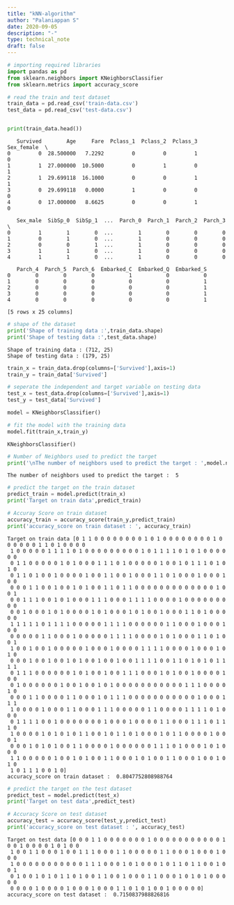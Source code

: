 ```yaml
---
title: "kNN-algorithm"
author: "Palaniappan S"
date: 2020-09-05
description: "-"
type: technical_note
draft: false
---
```


```python
# importing required libraries
import pandas as pd
from sklearn.neighbors import KNeighborsClassifier
from sklearn.metrics import accuracy_score
```


```python
# read the train and test dataset
train_data = pd.read_csv('train-data.csv')
test_data = pd.read_csv('test-data.csv')


print(train_data.head())
```

       Survived        Age     Fare  Pclass_1  Pclass_2  Pclass_3  Sex_female  \
    0         0  28.500000   7.2292         0         0         1           0   
    1         1  27.000000  10.5000         0         1         0           1   
    2         1  29.699118  16.1000         0         0         1           1   
    3         0  29.699118   0.0000         1         0         0           0   
    4         0  17.000000   8.6625         0         0         1           0   
    
       Sex_male  SibSp_0  SibSp_1  ...  Parch_0  Parch_1  Parch_2  Parch_3  \
    0         1        1        0  ...        1        0        0        0   
    1         0        1        0  ...        1        0        0        0   
    2         0        0        1  ...        1        0        0        0   
    3         1        1        0  ...        1        0        0        0   
    4         1        1        0  ...        1        0        0        0   
    
       Parch_4  Parch_5  Parch_6  Embarked_C  Embarked_Q  Embarked_S  
    0        0        0        0           1           0           0  
    1        0        0        0           0           0           1  
    2        0        0        0           0           0           1  
    3        0        0        0           0           0           1  
    4        0        0        0           0           0           1  
    
    [5 rows x 25 columns]



```python
# shape of the dataset
print('Shape of training data :',train_data.shape)
print('Shape of testing data :',test_data.shape)
```

    Shape of training data : (712, 25)
    Shape of testing data : (179, 25)



```python
train_x = train_data.drop(columns=['Survived'],axis=1)
train_y = train_data['Survived']

# seperate the independent and target variable on testing data
test_x = test_data.drop(columns=['Survived'],axis=1)
test_y = test_data['Survived']
```


```python
model = KNeighborsClassifier() 

# fit the model with the training data
model.fit(train_x,train_y)
```




    KNeighborsClassifier()




```python
# Number of Neighbors used to predict the target
print('\nThe number of neighbors used to predict the target : ',model.n_neighbors)
```

    
    The number of neighbors used to predict the target :  5



```python
# predict the target on the train dataset
predict_train = model.predict(train_x)
print('Target on train data',predict_train) 

# Accuray Score on train dataset
accuracy_train = accuracy_score(train_y,predict_train)
print('accuracy_score on train dataset : ', accuracy_train)
```

    Target on train data [0 1 1 0 0 0 0 0 0 0 0 1 0 1 0 0 0 0 0 0 0 0 1 0 0 0 0 0 0 1 1 0 1 0 0 0 0
     1 0 0 0 0 0 1 1 1 1 0 1 0 0 0 0 0 0 0 0 0 1 0 1 1 1 1 0 1 0 1 0 0 0 0 0 0
     0 1 1 0 0 0 0 0 1 0 1 0 0 0 1 1 1 0 1 0 0 0 0 0 1 0 0 1 0 1 1 1 0 1 0 1 0
     0 1 1 0 1 0 0 1 0 0 0 0 1 0 0 1 1 0 0 1 0 0 0 1 1 0 1 0 0 0 1 0 0 0 1 0 0
     0 0 0 1 1 0 0 1 0 0 1 0 1 0 0 1 1 0 1 1 0 0 0 0 0 0 0 0 0 0 0 0 0 1 0 0 1
     0 0 1 1 1 0 0 1 0 1 0 0 0 1 1 1 0 0 0 1 1 1 1 0 0 0 0 1 0 0 0 0 0 0 0 0 0
     0 0 1 0 0 0 1 0 1 0 0 0 0 1 0 1 0 0 0 1 0 1 0 0 1 0 0 0 1 1 0 1 0 0 0 0 0
     1 1 1 1 1 0 1 1 1 1 0 0 0 0 0 1 1 1 1 0 0 0 0 0 0 1 1 0 0 0 1 0 0 0 1 0 0
     0 0 0 0 0 1 1 0 0 0 1 0 0 0 0 0 1 1 1 1 0 0 0 0 1 0 1 0 0 0 1 1 0 1 0 0 1
     1 0 0 1 0 0 1 0 0 0 0 0 1 0 0 0 1 0 0 0 0 1 1 1 1 0 0 0 0 1 0 0 0 1 0 1 0
     0 0 0 1 0 0 1 0 0 1 0 1 0 0 1 0 0 1 0 0 1 1 1 1 0 0 1 1 0 1 0 1 0 1 1 1 1
     0 1 1 1 0 0 0 0 0 0 1 0 1 0 0 1 0 0 1 1 1 0 0 0 1 0 1 0 0 1 0 0 0 0 1 0 0
     0 1 0 0 0 0 0 0 1 0 0 1 0 0 1 0 1 0 0 0 0 0 0 0 0 0 0 0 1 1 1 0 0 0 0 1 0
     0 0 0 1 1 0 0 0 0 1 1 0 0 0 1 0 1 1 1 0 0 0 0 0 0 0 0 0 0 0 1 0 0 0 1 1 1
     1 0 0 0 0 1 0 0 0 1 1 0 0 0 1 1 1 0 0 0 0 0 1 1 0 0 0 0 1 1 1 1 0 1 0 0 0
     0 1 1 1 1 0 0 1 0 0 0 0 0 0 0 1 0 0 0 1 0 0 0 0 1 1 0 0 0 1 1 1 0 1 1 1 0
     1 0 0 0 0 1 0 1 0 1 0 1 1 0 0 1 0 1 1 0 1 0 0 0 1 0 1 1 0 0 0 0 1 0 0 0 1
     0 0 0 1 0 1 0 1 0 0 1 1 0 0 0 0 1 0 0 0 0 0 0 1 1 1 0 1 0 0 0 1 0 1 0 0 0
     1 1 0 0 0 0 0 1 0 0 1 0 1 0 0 1 1 0 0 0 1 0 1 0 0 1 1 0 0 0 1 0 0 1 0 1 0
     1 0 1 1 1 0 0 1 0]
    accuracy_score on train dataset :  0.8047752808988764



```python
# predict the target on the test dataset
predict_test = model.predict(test_x)
print('Target on test data',predict_test) 

# Accuracy Score on test dataset
accuracy_test = accuracy_score(test_y,predict_test)
print('accuracy_score on test dataset : ', accuracy_test)
```

    Target on test data [0 0 0 1 1 0 0 0 0 0 0 0 1 0 0 0 0 0 0 0 0 0 0 0 1 0 0 1 0 0 0 0 1 0 1 0 0
     1 0 0 1 1 0 0 0 1 0 0 1 1 1 0 0 0 1 1 0 0 0 0 0 1 1 0 0 0 1 0 0 0 1 0 0 0
     1 0 0 0 0 0 0 0 0 0 0 0 1 1 1 0 0 0 1 0 1 0 0 0 1 0 1 1 0 1 1 0 0 1 0 0 1
     0 1 0 0 1 0 1 0 1 1 0 1 0 0 1 1 0 0 1 0 0 0 1 1 0 0 0 1 0 1 0 1 0 0 0 0 0
     0 0 0 0 1 0 0 0 0 1 0 0 0 1 0 0 0 1 1 0 1 0 1 0 0 1 0 0 0 0 0]
    accuracy_score on test dataset :  0.7150837988826816


